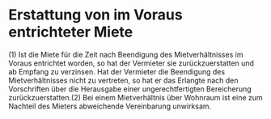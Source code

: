 # Erstattung von im Voraus entrichteter Miete

(1) Ist die Miete für die Zeit nach Beendigung des Mietverhältnisses im Voraus entrichtet worden, so hat der Vermieter sie zurückzuerstatten und ab Empfang zu verzinsen. Hat der Vermieter die Beendigung des Mietverhältnisses nicht zu vertreten, so hat er das Erlangte nach den Vorschriften über die Herausgabe einer ungerechtfertigten Bereicherung zurückzuerstatten.(2) Bei einem Mietverhältnis über Wohnraum ist eine zum Nachteil des Mieters abweichende Vereinbarung unwirksam. 

